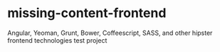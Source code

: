 # missing-content-frontend
Angular, Yeoman, Grunt, Bower, Coffeescript, SASS, and other hipster frontend technologies test project
